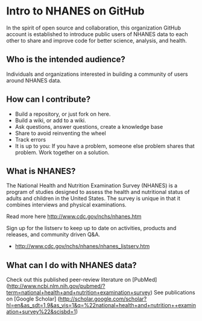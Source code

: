 Intro to NHANES on GitHub
====

In the spirit of open source and collaboration, this organization GitHub account is established to introduce public users of NHANES data to each other to share and improve code for better science, analysis, and health. 

## Who is the intended audience?
Individuals and organizations interested in building a community of users around NHANES data. 

## How can I contribute?
* Build a repository, or just fork on here.
* Build a wiki, or add to a wiki. 
* Ask questions, answer questions, create a knowledge base
* Share to avoid reinventing the wheel
* Track errors
* It is up to you: If you have a problem, someone else problem shares that problem. Work together on a solution. 

## What is NHANES? 
The National Health and Nutrition Examination Survey (NHANES) is a program of studies designed to assess the health and nutritional status of adults and children in the United States. The survey is unique in that it combines interviews and physical examinations.

Read more here http://www.cdc.gov/nchs/nhanes.htm

Sign up for the listserv to keep up to date on activities, products and releases, and community driven Q&A. 
* http://www.cdc.gov/nchs/nhanes/nhanes_listserv.htm

## What can I do with NHANES data? 
Check out this published peer-review literature on [PubMed] (http://www.ncbi.nlm.nih.gov/pubmed/?term=national+health+and+nutrition+examination+survey)
See publications on [Google Scholar] (http://scholar.google.com/scholar?hl=en&as_sdt=1,9&as_vis=1&q=%22national+health+and+nutrition++examination+survey%22&scisbd=1)
